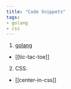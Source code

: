 ```yaml
---
title: "Code Snippets"
tags:
- golang
- css
---
```


1. [golang](programming-languages/golang.md)
- [[tic-tac-toe]]


2. CSS.
- [[center-in-css]]